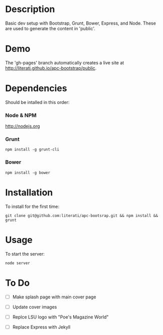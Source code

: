 # Description

Basic dev setup with Bootstrap, Grunt, Bower, Express, and Node. These are used to generate the content in 'public'. 

# Demo
The 'gh-pages' branch automatically creates a live site at http://literati.github.io/apc-bootstrap/public.

# Dependencies
Should be intalled in this order:

### Node & NPM
http://nodejs.org

### Grunt
    npm install -g grunt-cli

### Bower
    npm install -g bower

# Installation

To install for the first time:

	git clone git@github.com:literati/apc-bootsrap.git && npm install && grunt

# Usage

To start the server:
	
	node server

# To Do
- [ ] Make splash page with main cover page
- [ ] Update cover images
- [ ] Replce LSU logo with "Poe's Magazine World"
- [ ] Replace Express with Jekyll


